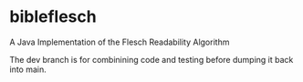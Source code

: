 # bibleflesch
A Java Implementation of the Flesch Readability Algorithm

The dev branch is for combinining code and testing before dumping it back into main.
